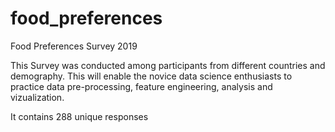 # food_preferences
Food Preferences Survey 2019

This Survey was conducted among participants from different countries and demography. This will enable the novice data science enthusiasts to practice data pre-processing, feature engineering, analysis and vizualization.

It contains 288 unique responses
